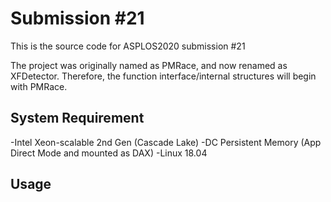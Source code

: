 # Submission #21
This is the source code for ASPLOS2020 submission #21

The project was originally named as PMRace, and now renamed as XFDetector. Therefore, the function interface/internal structures will begin with PMRace.

## System Requirement
-Intel Xeon-scalable 2nd Gen (Cascade Lake)
-DC Persistent Memory (App Direct Mode and mounted as DAX)
-Linux 18.04 

## Usage
